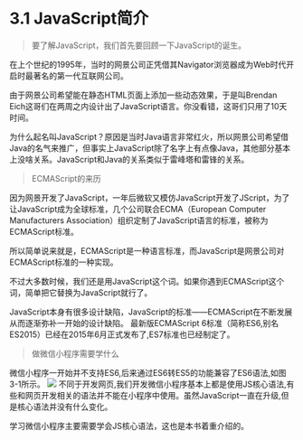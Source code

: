 # 3.1 JavaScript简介


>要了解JavaScript，我们首先要回顾一下JavaScript的诞生。

在上个世纪的1995年，当时的网景公司正凭借其Navigator浏览器成为Web时代开启时最著名的第一代互联网公司。

由于网景公司希望能在静态HTML页面上添加一些动态效果，于是叫Brendan Eich这哥们在两周之内设计出了JavaScript语言。你没看错，这哥们只用了10天时间。

为什么起名叫JavaScript？原因是当时Java语言非常红火，所以网景公司希望借Java的名气来推广，但事实上JavaScript除了名字上有点像Java，其他部分基本上没啥关系。JavaScript和Java的关系类似于雷峰塔和雷锋的关系。

> ECMAScript的来历

因为网景开发了JavaScript，一年后微软又模仿JavaScript开发了JScript，为了让JavaScript成为全球标准，几个公司联合ECMA（European Computer Manufacturers Association）组织定制了JavaScript语言的标准，被称为ECMAScript标准。

所以简单说来就是，ECMAScript是一种语言标准，而JavaScript是网景公司对ECMAScript标准的一种实现。


不过大多数时候，我们还是用JavaScript这个词。如果你遇到ECMAScript这个词，简单把它替换为JavaScript就行了。

JavaScript本身有很多设计缺陷，JavaScript的标准——ECMAScript在不断发展从而逐渐弥补一开始的设计缺陷。 最新版ECMAScript 6标准（简称ES6,别名ES2015）已经在2015年6月正式发布了,ES7标准也已经制定了。

>做微信小程序需要学什么

微信小程序一开始并不支持ES6,后来通过ES6转ES5的功能兼容了ES6语法,如图3-1所示。
![](/assets/图3-1.png)
不同于开发网页,我们开发微信小程序基本上都是使用JS核心语法,有些和网页开发相关的语法并不能在小程序中使用。虽然JavaScript一直在升级,但是核心语法并没有什么变化。

学习微信小程序主要需要学会JS核心语法，这也是本书着重介绍的。